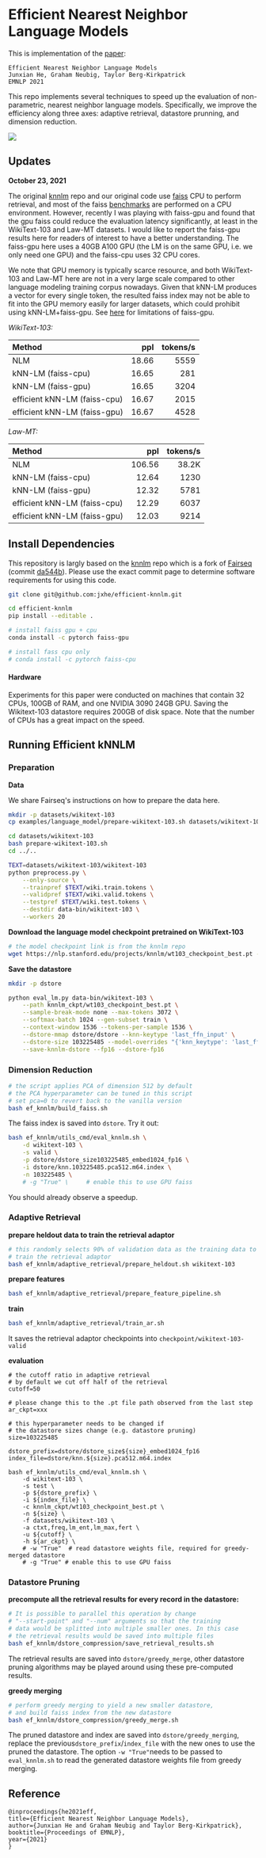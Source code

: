 # Efficient Nearest Neighbor Language Models

This is implementation of the [paper](https://arxiv.org/abs/2109.04212):

```
Efficient Nearest Neighbor Language Models
Junxian He, Graham Neubig, Taylor Berg-Kirkpatrick
EMNLP 2021
```

This repo implements several techniques to speed up the evaluation of non-parametric, nearest neighbor language models. Specifically, we improve the efficiency along three axes: adaptive retrieval, datastore prunning, and dimension reduction. 



<img align="center" src="images/model.png" />

## Updates

**October 23, 2021** 

The original [knnlm](https://github.com/urvashik/knnlm) repo and our original code use [faiss](https://github.com/facebookresearch/faiss) CPU to perform retrieval, and most of the faiss [benchmarks](https://github.com/facebookresearch/faiss/wiki/Indexing-1G-vectors) are performed on a CPU environment. However, recently I was playing with faiss-gpu and found that the gpu faiss could reduce the evaluation latency significantly, at least in the WikiText-103 and Law-MT datasets. I would like to report the faiss-gpu results here for readers of interest to have a better understanding. The faiss-gpu here uses a 40GB A100 GPU (the LM is on the same GPU, i.e. we only need one GPU) and the faiss-cpu uses 32 CPU cores. 

We note that GPU memory is typically scarce resource, and both WikiText-103 and Law-MT here are not in a very large scale compared to other language modeling training corpus nowadays. Given that kNN-LM produces a vector for every single token, the resulted faiss index may not be able to fit into the GPU memory easily for larger datasets, which could prohibit using kNN-LM+faiss-gpu. See [here](https://github.com/facebookresearch/faiss/wiki/Faiss-on-the-GPU) for limitations of faiss-gpu.

*WikiText-103:*

| Method      | ppl | tokens/s     |
| :---        |    ----:   |          ---: |
| NLM      | 18.66       | 5559   |
| kNN-LM (faiss-cpu)   | 16.65        | 281      |
| kNN-LM (faiss-gpu)   | 16.65        | 3204    |
| efficient kNN-LM (faiss-cpu)   | 16.67        | 2015    |
| efficient kNN-LM (faiss-gpu)   | 16.67        | 4528    |

*Law-MT:*

| Method      | ppl | tokens/s     |
| :---        |    ----:   |          ---: |
| NLM      | 106.56       | 38.2K   |
| kNN-LM (faiss-cpu)   | 12.64        | 1230      |
| kNN-LM (faiss-gpu)   | 12.32        | 5781    |
| efficient kNN-LM (faiss-cpu)   | 12.29        | 6037  |
| efficient kNN-LM (faiss-gpu)   | 12.03        | 9214  |


## Install Dependencies

This repository is largly based on the [knnlm](https://github.com/urvashik/knnlm) repo which is a fork of [Fairseq](https://github.com/pytorch/fairseq) (commit [da544b](https://github.com/pytorch/fairseq/tree/6a5181509aa1fa7d260985157e77211753da544b)). Please use the exact commit page to determine software requirements for using this code. 

```bash
git clone git@github.com:jxhe/efficient-knnlm.git

cd efficient-knnlm
pip install --editable .

# install faiss gpu + cpu
conda install -c pytorch faiss-gpu

# install fass cpu only
# conda install -c pytorch faiss-cpu
```

#### Hardware

Experiments for this paper were conducted on machines that contain 32 CPUs, 100GB of RAM, and one NVIDIA 3090 24GB GPU. Saving the Wikitext-103 datastore requires 200GB of disk space. Note that the number of CPUs has a great impact on the speed. 

## Running Efficient kNNLM

### Preparation

**Data**

We share Fairseq's instructions on how to prepare the data here.

```bash
mkdir -p datasets/wikitext-103
cp examples/language_model/prepare-wikitext-103.sh datasets/wikitext-103/

cd datasets/wikitext-103
bash prepare-wikitext-103.sh
cd ../..

TEXT=datasets/wikitext-103/wikitext-103
python preprocess.py \
    --only-source \
    --trainpref $TEXT/wiki.train.tokens \
    --validpref $TEXT/wiki.valid.tokens \
    --testpref $TEXT/wiki.test.tokens \
    --destdir data-bin/wikitext-103 \
    --workers 20
```

**Download the language model checkpoint pretrained on WikiText-103**
```bash
# the model checkpoint link is from the knnlm repo
wget https://nlp.stanford.edu/projects/knnlm/wt103_checkpoint_best.pt -P knnlm_ckpt
```

**Save the datastore**

```bash
mkdir -p dstore

python eval_lm.py data-bin/wikitext-103 \
    --path knnlm_ckpt/wt103_checkpoint_best.pt \
    --sample-break-mode none --max-tokens 3072 \
    --softmax-batch 1024 --gen-subset train \
    --context-window 1536 --tokens-per-sample 1536 \
    --dstore-mmap dstore/dstore --knn-keytype 'last_ffn_input' \
    --dstore-size 103225485 --model-overrides "{'knn_keytype': 'last_ffn_input'}" \
    --save-knnlm-dstore --fp16 --dstore-fp16
```

### Dimension Reduction 

```bash
# the script applies PCA of dimension 512 by default 
# the PCA hyperparameter can be tuned in this script
# set pca=0 to revert back to the vanilla version
bash ef_knnlm/build_faiss.sh
```

The faiss index is saved into `dstore`. Try it out:

```bash
bash ef_knnlm/utils_cmd/eval_knnlm.sh \
    -d wikitext-103 \
    -s valid \
    -p dstore/dstore_size103225485_embed1024_fp16 \
    -i dstore/knn.103225485.pca512.m64.index \
    -n 103225485 \
    # -g "True" \     # enable this to use GPU faiss
```

You should already observe a speedup. 

### Adaptive Retrieval

**prepare heldout data to train the retrieval adaptor**

```bash
# this randomly selects 90% of validation data as the training data to 
# train the retrieval adaptor
bash ef_knnlm/adaptive_retrieval/prepare_heldout.sh wikitext-103
```

**prepare features**

```bash
bash ef_knnlm/adaptive_retrieval/prepare_feature_pipeline.sh
```

**train**

```bash
bash ef_knnlm/adaptive_retrieval/train_ar.sh
```

It saves the retrieval adaptor checkpoints into `checkpoint/wikitext-103-valid`

**evaluation**

```shell
# the cutoff ratio in adaptive retrieval
# by default we cut off half of the retrieval
cutoff=50

# please change this to the .pt file path observed from the last step
ar_ckpt=xxx

# this hyperparameter needs to be changed if 
# the datastore sizes change (e.g. datastore pruning)
size=103225485

dstore_prefix=dstore/dstore_size${size}_embed1024_fp16
index_file=dstore/knn.${size}.pca512.m64.index

bash ef_knnlm/utils_cmd/eval_knnlm.sh \
    -d wikitext-103 \
    -s test \
    -p ${dstore_prefix} \
    -i ${index_file} \
    -c knnlm_ckpt/wt103_checkpoint_best.pt \
    -n ${size} \
    -f datasets/wikitext-103 \
    -a ctxt,freq,lm_ent,lm_max,fert \
    -u ${cutoff} \
    -h ${ar_ckpt} \
    # -w "True"  # read datastore weights file, required for greedy-merged datastore
    # -g "True" # enable this to use GPU faiss
```

### Datastore Pruning

**precompute all the retrieval results for every record in the datastore:**

```bash
# It is possible to parallel this operation by change 
# "--start-point" and "--num" arguments so that the training
# data would be splitted into multiple smaller ones. In this case
# the retrieval results would be saved into multiple files
bash ef_knnlm/dstore_compression/save_retrieval_results.sh
```
The retrieval results are saved into `dstore/greedy_merge`, other datastore pruning algorithms may be played around using these pre-computed results.

**greedy merging**

```bash
# perform greedy merging to yield a new smaller datastore, 
# and build faiss index from the new datastore
bash ef_knnlm/dstore_compression/greedy_merge.sh
```

The pruned datastore and index are saved into `dstore/greedy_merging`, replace the previous`dstore_prefix`/`index_file` with the new ones to use the pruned the datastore. The option `-w "True"`needs to be passed to `eval_knnlm.sh` to read the generated datastore weights file from greedy merging.



## Reference

```
@inproceedings{he2021eff,
title={Efficient Nearest Neighbor Language Models},
author={Junxian He and Graham Neubig and Taylor Berg-Kirkpatrick},
booktitle={Proceedings of EMNLP},
year={2021}
}
```

